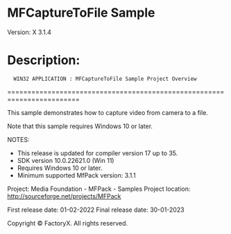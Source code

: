 # MFCaptureToFile Sample
Version: X 3.1.4

Description:
  ========================================================================
      WIN32 APPLICATION : MFCaptureToFile Sample Project Overview
  ========================================================================

  This sample demonstrates how to capture video from camera to a file.

  Note that this sample requires Windows 10 or later. 

NOTES: 
 - This release is updated for compiler version 17 up to 35.
 - SDK version 10.0.22621.0 (Win 11)
 - Requires Windows 10 or later.
 - Minimum supported MfPack version: 3.1.1

Project: Media Foundation - MFPack - Samples
Project location: http://sourceforge.net/projects/MFPack

First release date: 01-02-2022
Final release date: 30-01-2023


Copyright © FactoryX. All rights reserved.
